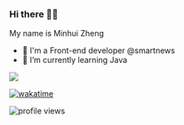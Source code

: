 ### Hi there 👋😃

My name is Minhui Zheng 

- 💼 I'm a Front-end developer @smartnews
- 🌱 I’m currently learning Java

<img src="https://github-readme-stats-sigma-five.vercel.app/api?username=zhengminhui&show_icons=true&count_private=true&hide_border=true&theme=dracula" align="center" />

[![wakatime](https://wakatime.com/badge/user/53064586-a8ef-48c8-bc31-dc9b80afb91d.svg)](https://wakatime.com/@53064586-a8ef-48c8-bc31-dc9b80afb91d)

![profile views](https://komarev.com/ghpvc/?username=zhengminhui&style=plastic)

